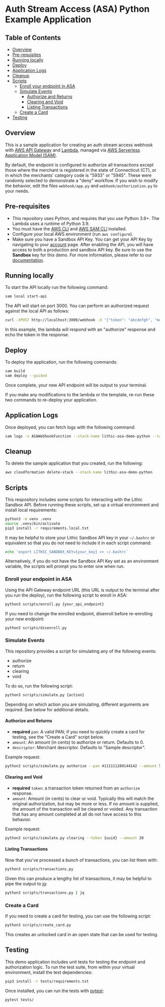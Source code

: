 [overview]: #overview
[prerequisites]: #pre-requisites
[local]: #running-locally
[deploy]: #deploy
[logs]: #application-logs
[cleanup]: #cleanup
[scripts]: #scripts
[enroll]: #enroll-your-endpoint-in-asa
[simulate]: #simulate-events
[authorizeandreturns]: #authorize-and-returns
[clearingandvoid]: #clearing-and-void
[listtransactions]: #listing-transactions
[createcard]: #create-a-card
[testing]: #testing

# Auth Stream Access (ASA) Python Example Application

## Table of Contents

- [Overview](#overview)
- [Pre-requisites](#pre-requisites)
- [Running locally](#running-locally)
- [Deploy](#deploy)
- [Application Logs](#application-logs)
- [Cleanup](#cleanup)
- [Scripts](#scripts)
  * [Enroll your endpoint in ASA](#enroll-your-endpoint-in-asa)
  * [Simulate Events](#simulate-events)
    + [Authorize and Returns](#authorize-and-returns)
    + [Clearing and Void](#clearing-and-void)
    + [Listing Transactions](#listing-transactions)
  * [Create a Card](#create-a-card)
- [Testing](#testing)

## Overview

This is a sample application for creating an auth stream access webhook with [AWS API Gateway](https://aws.amazon.com/api-gateway/) and [Lambda](https://aws.amazon.com/lambda/), managed via [AWS Serverless Application Model (SAM)](https://aws.amazon.com/serverless/sam/).

By default, the endpoint is configured to authorize all transactions except those where the merchant is registered in the state of Connecticut (CT), or in which the merchants' category code is "5933" or "5945". These were randomly selected to demonstrate a "deny" workflow. If you wish to modify the behavior, edit the files `webhook/app.py` and `webhook/authorization.py` to your needs.

## Pre-requisites

* This repository uses Python, and requires that you use Python 3.6+. The Lambda uses a runtime of Python 3.9.
* You must have the [AWS CLI](https://docs.aws.amazon.com/cli/latest/userguide/cli-chap-getting-started.html) and [AWS SAM CLI](https://docs.aws.amazon.com/serverless-application-model/latest/developerguide/serverless-sam-cli-install.html) installed.
* Configure your local AWS environment (run `aws configure`).
* Make sure you have a Sandbox API Key. You can get your API Key by navigating to your [account](https://lithic.com/account) page. After enabling the API, you will have access to both a production and sandbox API key. Be sure to use the **Sandbox** key for this demo. For more information, please refer to our [documentation](https://docs.lithic.com/docs/auth-stream-access-asa).

## Running locally

To start the API locally run the following command:

```bash
sam local start-api
```

The API will start on port 3000. You can perform an authorized request against the local API as follows:

```bash
curl -XPOST http://localhost:3000/webhook -d '{"token": "abcdefgh", "merchant": {"state": "NY", "mcc": "5922"}}'
```

In this example, the lambda will respond with an "authorize" response and echo the token in the response.

## Deploy

To deploy the application, run the following commands:

```bash
sam build
sam deploy --guided
```

Once complete, your new API endpoint will be output to your terminal.

If you make any modifications to the lambda or the template, re-run these two commands to re-deploy your application.

## Application Logs

Once deployed, you can fetch logs with the following command:

```bash
sam logs -n ASAWebhookFunction --stack-name lithic-asa-demo-python --tail
```

## Cleanup

To delete the sample application that you created, run the following:

```bash
aws cloudformation delete-stack --stack-name lithic-asa-demo-python
```

## Scripts

This respository includes some scripts for interacting with the Lithic Sandbox API. Before running these scripts, set up a virtual environment and install local requirements:

```bash
python3 -m venv .venv
source .venv/bin/activate
pip3 install -r requirements.local.txt
```

It may be helpful to store your Lithic Sandbox API key in your `~/.bashrc` or equivalent so that you do not need to include it in each script command:

```bash
echo 'export LITHIC_SANDBOX_KEY={your_key} >> ~/.bashrc`
```

Alternatively, if you do not have the Sandbox API Key set as an environment variable, the scripts will prompt you to enter one when run.

### Enroll your endpoint in ASA

Using the API Gateway endpoint URL (this URL is output to the terminal after you run the deploy), run the following script to enroll in ASA:

```bash
python3 scripts/enroll.py {your_api_endpoint}
```

If you need to change the enrolled endpoint, disenroll before re-enrolling your new endpoint:

```bash
python3 scripts/disenroll.py
```

### Simulate Events

This repository provides a script for simulating any of the following events:

* authorize
* return
* clearing
* void

To do so, run the following script:

```bash
python3 scripts/simulate.py {action}
```

Depending on which action you are simulating, different arguments are required. See below for additional details.

#### Authorize and Returns

* **required** `pan`: A valid PAN; if you need to quickly create a card for testing, see the "Create a Card" script below.
* `amount`: An amount (in cents) to authorize or return. Defaults to 0.
* `descriptor`: Merchant descriptor. Defaults to "Sample descriptor".

Example request:

```bash
python3 scripts/simulate.py authorize --pan 4111111289144142 --amount 52 --descriptor 'coffee shop'
```

#### Clearing and Void

* **required** `token`: a transaction token returned from an `authorize` response.
* `amount`: Amount (in cents) to clear or void. Typically this will match the original authorization, but may be more or less. If no amount is supplied, the amount of the transaction will be cleared or voided. Any transaction that has any amount completed at all do not have access to this behavior.

Example request:

```bash
python3 scripts/simulate.py clearing --token {uuid} --amount 20
```

#### Listing Transactions

Now that you've processed a bunch of transactions, you can list them with:

```bash
python3 scripts/transactions.py
```

Given this can produce a lengthy list of transactions, it may be helpful to pipe the output to [jq](https://stedolan.github.io/jq/):

```bash
python3 scripts/transactions.py | jq
```

### Create a Card

If you need to create a card for testing, you can use the following script:

```bash
python3 scripts/create_card.py
```

This creates an unlocked card in an open state that can be used for testing. 

## Testing

This demo application includes unit tests for testing the endpoint and authorization logic. To run the test suite, from within your virtual environment, install the test dependencies:

```bash
pip3 install -r tests/requirements.txt
```

Once installed, you can run the tests with [pytest](https://docs.pytest.org/en/6.2.x/):

```bash
pytest tests/
```

